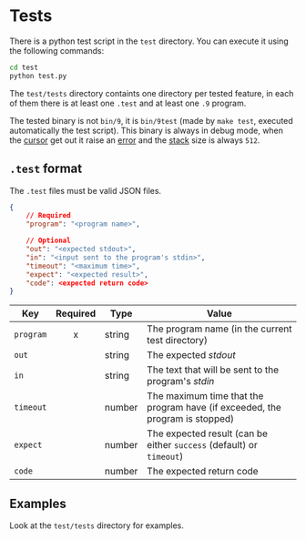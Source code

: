 # Tests

There is a python test script in the `test` directory. You can execute it using the following commands:
```sh
cd test
python test.py
```

The `test/tests` directory containts one directory per tested feature, in each of them there is at least one `.test` and at least one `.9` program.

The tested binary is not `bin/9`, it is `bin/9test` (made by `make test`, executed automatically the test script).
This binary is always in debug mode, when the [cursor](direction.md) get out it raise an [error](errors.md) and the [stack](stack.md) size is always `512`.


## `.test` format

The `.test` files must be valid JSON files.

```json
{
    // Required
    "program": "<program name>",

    // Optional
    "out": "<expected stdout>",
    "in": "<input sent to the program's stdin>",
    "timeout": "<maximum time>",
    "expect": "<expected result>",
    "code": <expected return code>
}
```

|Key    |Required|Type  |Value                                              |
|-------|:------:|------|---------------------------------------------------|
|`program`|   x    |string|The program name (in the current test directory)   |
|`out`    |        |string|The expected *stdout*                                |
|`in`     |        |string|The text that will be sent to the program's *stdin*  |
|`timeout`|        |number|The maximum time that the program have (if exceeded, the program is stopped)|
|`expect` |        |number|The expected result (can be either `success` (default) or `timeout`)|
|`code`   |        |number|The expected return code                           |


## Examples

Look at the `test/tests` directory for examples.
